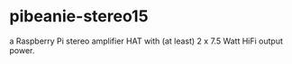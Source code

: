 # pibeanie-stereo15
a Raspberry Pi stereo amplifier HAT with (at least) 2 x 7.5 Watt HiFi output power.
